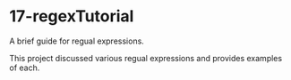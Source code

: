 
# 17-regexTutorial

A brief guide for regual expressions.

This project discussed various regual expressions and provides examples of each.


